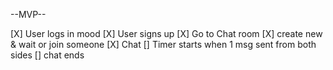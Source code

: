 

--MVP--

[X] User logs in mood
[X] User signs up
[X] Go to Chat room 
[X] create new & wait or join someone
[X] Chat 
[] Timer starts when 1 msg sent from both sides
[] chat ends